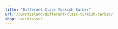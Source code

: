 ```yaml
---
title: "Different Class Turkish Barber"
url: /burntisland/different-class-turkish-barber/
shop: hairdresser
---
```

